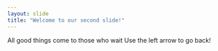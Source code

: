 ```yaml
---
layout: slide
title: "Welcome to our second slide!"
---
```

All good things come to those who wait
Use the left arrow to go back!
